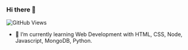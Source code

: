 ### Hi there 👋
![GitHub Views](https://komarev.com/ghpvc/?username=Lawrence-Evans)

- 🌱 I’m currently learning Web Development with HTML, CSS, Node, Javascript, MongoDB, Python.
<!--

Here are some ideas to get you started:

- 🔭 I’m currently working on ...
- 🌱 I’m currently learning ...
- 👯 I’m looking to collaborate on ...
- 🤔 I’m looking for help with ...
- 💬 Ask me about ...
- 📫 How to reach me: ...
- 😄 Pronouns: ...
- ⚡ Fun fact: ...
-->
